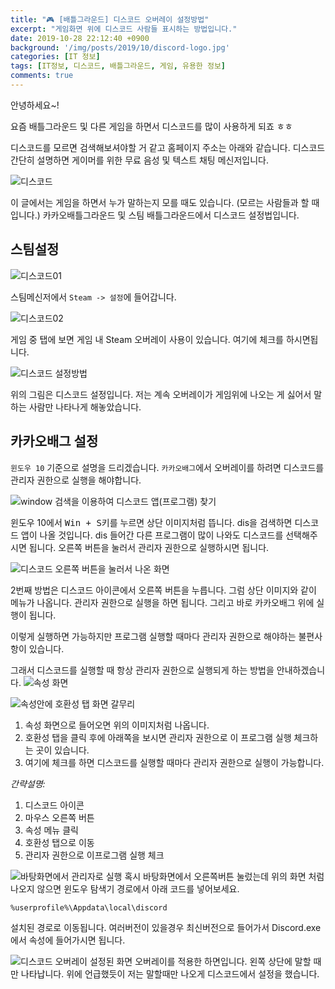 ```yaml
---
title: "🎮 [배틀그라운드] 디스코드 오버레이 설정방법"
excerpt: "게임화면 위에 디스코드 사람들 표시하는 방법입니다."
date: 2019-10-28 22:12:40 +0900
background: '/img/posts/2019/10/discord-logo.jpg'
categories: [IT 정보]
tags: [IT정보, 디스코드, 배틀그라운드, 게임, 유용한 정보]
comments: true
---
```


안녕하세요~!

요즘 배틀그라운드 및 다른 게임을 하면서 디스코드를 많이 사용하게 되죠 ㅎㅎ

디스코드를 모르면 검색해보셔야할 거 같고 홈페이지 주소는 아래와 같습니다.
디스코드 간단히 설명하면 게이머를 위한 무료 음성 및 텍스트 채팅 메신저입니다.

![디스코드](/img/posts/2019/10/discord-download.png)

이 글에서는 게임을 하면서 누가 말하는지 모를 때도 있습니다.
(모르는 사람들과 할 때입니다.)
카카오배틀그라운드 및 스팀 배틀그라운드에서 디스코드 설정법입니다.

## 스팀설정
![디스코드01](/img/posts/2019/10/discord01.png)

스팀메신저에서 `Steam -> 설정`에 들어갑니다.

![디스코드02](/img/posts/2019/10/discord02.png)

게임 중 탭에 보면 게임 내 Steam 오버레이 사용이 있습니다. 여기에 체크를 하시면됩니다.

![디스코드 설정방법](/img/posts/2019/10/discord03.png)

위의 그림은 디스코드 설정입니다.
저는 계속 오버레이가 게임위에 나오는 게 싫어서 말하는 사람만 나타나게 해놓았습니다.

## 카카오배그 설정
`윈도우 10` 기준으로 설명을 드리겠습니다. `카카오배그`에서 오버레이를 하려면 디스코드를 관리자 권한으로 실행을 해야합니다.

![window 검색을 이용하여 디스코드 앱(프로그램) 찾기](/img/posts/2019/10/discord04.png)

윈도우 10에서 <kbd>Win + S</kbd>키를 누르면 상단 이미지처럼 뜹니다. dis을 검색하면 디스코드 앱이 나올 것입니다. dis 들어간 다른 프로그램이 많이 나와도 디스코드를 선택해주시면 됩니다.
오른쪽 버튼을 눌러서 관리자 권한으로 실행하시면 됩니다.

![디스코드 오른쪽 버튼을 눌러서 나온 화면](/img/posts/2019/10/discord05.png)

2번째 방법은 디스코드 아이콘에서 오른쪽 버튼을 누릅니다. 그럼 상단 이미지와 같이 메뉴가 나옵니다.
관리자 권한으로 실행을 하면 됩니다. 그리고 바로 카카오배그 위에 실행이 됩니다.

이렇게 실행하면 가능하지만 프로그램 실행할 때마다 관리자 권한으로 해야하는 불편사항이 있습니다.

그래서 디스코드를 실행할 때 항상 관리자 권한으로 실행되게 하는 방법을 안내하겠습니다.
![속성 화면](/img/posts/2019/10/discord06.png)

![속성안에 호환성 탭 화면 갈무리](/img/posts/2019/10/discord07.png)
1. 속성 화면으로 들어오면 위의 이미지처럼 나옵니다.
2. 호환성 탭을 클릭 후에 아래쪽을 보시면 관리자 권한으로 이 프로그램 실행 체크하는 곳이 있습니다.
3. 여기에 체크를 하면 디스코드를 실행할 때마다 관리자 권한으로 실행이 가능합니다.

*간략설명:*
1. 디스코드 아이콘 
2. 마우스 오른쪽 버튼
3. 속성 메뉴 클릭
4. 호환성 탭으로 이동
5. 관리자 권한으로 이프로그램 실행 체크

![바탕화면에서 관리자로 실행](/img/posts/2019/10/discord08.gif)
혹시 바탕화면에서 오른쪽버튼 눌렀는데 위의 화면 처럼 나오지 않으면 윈도우 탐색기 경로에서 아래 코드를 넣어보세요.

```
%userprofile%\Appdata\local\discord
```
설치된 경로로 이동됩니다. 여러버전이 있을경우 최신버전으로 들어가서 Discord.exe에서 속성에 들어가시면 됩니다.

![디스코드 오버레이 설정된 화면](/img/posts/2019/10/discord09.png)
오버레이를 적용한 하면입니다. 왼쪽 상단에 말할 때만 나타납니다.
위에 언급했듯이 저는 말할때만 나오게 디스코드에서 설정을 했습니다.
